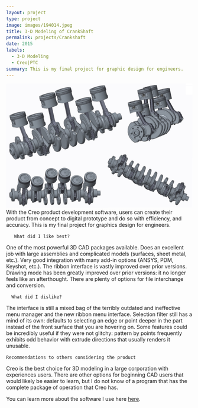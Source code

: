 ```yaml
---
layout: project
type: project
image: images/194014.jpeg
title: 3-D Modeling of CrankShaft
permalink: projects/Crankshaft
date: 2015
labels:
  - 3-D Modeling
  - Creo|PTC
summary: This is my final project for graphic design for engineers.
---
```


 
  <img class="ui large left floated image" src="/images/Lam_0867043_FinalProject.jpg">
  With the Creo product development software, users can create their product from concept to digital prototype and do so with efficiency, and accuracy. This is my final project for graphics design for engineers.
  
       
       What did I like best?

One of the most powerful 3D CAD packages available. Does an excellent job with large assemblies and complicated models (surfaces, sheet metal, etc.). Very good integration with many add-in options (ANSYS, PDM, Keyshot, etc.). The ribbon interface is vastly improved over prior versions. Drawing mode has been greatly improved over prior versions: it no longer feels like an afterthought. There are plenty of options for file interchange and conversion.

      What did I dislike?

The interface is still a mixed bag of the terribly outdated and ineffective menu manager and the new ribbon menu interface. Selection filter still has a mind of its own: defaults to selecting an edge or point deeper in the part instead of the front surface that you are hovering on. Some features could be incredibly useful if they were not glitchy: pattern by points frequently exhibits odd behavior with extrude directions that usually renders it unusable.

    Recommendations to others considering the product

Creo is the best choice for 3D modeling in a large corporation with experiences users. There are other options for beginning CAD users that would likely be easier to learn, but I do not know of a program that has the complete package of operation that Creo has.

You can learn more about the software I use here [here](http://www.ptc.com/cad/creo).



